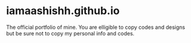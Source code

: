 # iamaashishh.github.io

The official portfolio of mine. You are elligible to copy codes and designs but be sure not to copy my personal info and codes.
